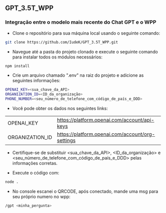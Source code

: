 ## GPT_3.5T_WPP
 ### Integração entre o modelo mais recente do Chat GPT e o WPP

- Clone o repositório para sua máquina local usando o seguinte comando:

```sh
git clone https://github.com/IudeK/GPT_3.5T_WPP.git
```

- Navegue até a pasta do projeto clonado e execute o seguinte comando para instalar todos os módulos necessários: 
```sh
npm install
```
- Crie um arquivo chamado ".env" na raiz do projeto e adicione as seguintes informações:

```sh
OPENAI_KEY=<sua_chave_da_API>
ORGANIZATION_ID=<ID_da_organização>
PHONE_NUMBER=<seu_número_de_telefone_com_código_de_país_e_DDD>
```
- Você pode obter os dados nos seguintes links:

|  |  |
| ------ | ------ |
| OPENAI_KEY | https://platform.openai.com/account/api-keys |
| ORGANIZATION_ID | https://platform.openai.com/account/org-settings |

- Certifique-se de substituir <sua_chave_da_API>, <ID_da_organização> e <seu_número_de_telefone_com_código_de_país_e_DDD> pelas informações corretas.

- Execute o código com: 
```sh
node .
```

- No console escanei o QRCODE, após conectado, mande uma msg para seu próprio numero no wpp:

```sh
/gpt <minha_pergunta>
```
